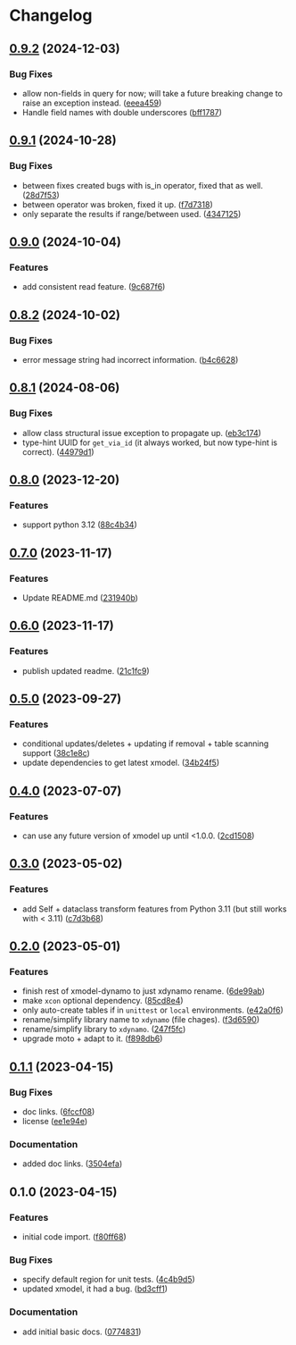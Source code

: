 # Changelog

## [0.9.2](https://github.com/xyngular/py-xdynamo/compare/v0.9.1...v0.9.2) (2024-12-03)


### Bug Fixes

* allow non-fields in query for now; will take a future breaking change to raise an exception instead. ([eeea459](https://github.com/xyngular/py-xdynamo/commit/eeea4595bffb03a9645df66ae88dff0dbac9768a))
* Handle field names with double underscores ([bff1787](https://github.com/xyngular/py-xdynamo/commit/bff1787fc6f79b676e03006a9253e8b1d0dffb53))

## [0.9.1](https://github.com/xyngular/py-xdynamo/compare/v0.9.0...v0.9.1) (2024-10-28)


### Bug Fixes

* between fixes created bugs with is_in operator, fixed that as well. ([28d7f53](https://github.com/xyngular/py-xdynamo/commit/28d7f53a1b95ca6693daf73eeeb8221e18368eac))
* between operator was broken, fixed it up. ([f7d7318](https://github.com/xyngular/py-xdynamo/commit/f7d7318adc08e79f89ce99f44765ae2769a4b755))
* only separate the results if range/between used. ([4347125](https://github.com/xyngular/py-xdynamo/commit/43471256d50d5e6e9d1aa5a492f33ffe442966a3))

## [0.9.0](https://github.com/xyngular/py-xdynamo/compare/v0.8.2...v0.9.0) (2024-10-04)


### Features

* add consistent read feature. ([9c687f6](https://github.com/xyngular/py-xdynamo/commit/9c687f672b10cd77832c6b1626a5646a6fa07f71))

## [0.8.2](https://github.com/xyngular/py-xdynamo/compare/v0.8.1...v0.8.2) (2024-10-02)


### Bug Fixes

* error message string had incorrect information. ([b4c6628](https://github.com/xyngular/py-xdynamo/commit/b4c6628bbab45301c7b83af68227f0abbee49be3))

## [0.8.1](https://github.com/xyngular/py-xdynamo/compare/v0.8.0...v0.8.1) (2024-08-06)


### Bug Fixes

* allow class structural issue exception to propagate up. ([eb3c174](https://github.com/xyngular/py-xdynamo/commit/eb3c174bdaeef92388a18b2f8d83e8831ca217ad))
* type-hint UUID for `get_via_id` (it always worked, but now type-hint is correct). ([44979d1](https://github.com/xyngular/py-xdynamo/commit/44979d1deff191a76ba0d3bba71a12d16e7dd1a1))

## [0.8.0](https://github.com/xyngular/py-xdynamo/compare/v0.7.0...v0.8.0) (2023-12-20)


### Features

* support python 3.12 ([88c4b34](https://github.com/xyngular/py-xdynamo/commit/88c4b34b01d3b9c4dcf5f8840426c104fcc9daa5))

## [0.7.0](https://github.com/xyngular/py-xdynamo/compare/v0.6.0...v0.7.0) (2023-11-17)


### Features

* Update README.md ([231940b](https://github.com/xyngular/py-xdynamo/commit/231940bfe7aa7df0cdc51f916d3c986ff1eabd12))

## [0.6.0](https://github.com/xyngular/py-xdynamo/compare/v0.5.0...v0.6.0) (2023-11-17)


### Features

* publish updated readme. ([21c1fc9](https://github.com/xyngular/py-xdynamo/commit/21c1fc9f87e31a41bd94b4c89442e237de80928d))

## [0.5.0](https://github.com/xyngular/py-xdynamo/compare/v0.4.0...v0.5.0) (2023-09-27)


### Features

* conditional updates/deletes + updating if removal + table scanning support ([38c1e8c](https://github.com/xyngular/py-xdynamo/commit/38c1e8c27443e163d214788443db1fb9ee21017e))
* update dependencies to get latest xmodel. ([34b24f5](https://github.com/xyngular/py-xdynamo/commit/34b24f5ad5e5104636b510e98596db7daaa38ad5))

## [0.4.0](https://github.com/xyngular/py-xdynamo/compare/v0.3.0...v0.4.0) (2023-07-07)


### Features

* can use any future version of xmodel up until &lt;1.0.0. ([2cd1508](https://github.com/xyngular/py-xdynamo/commit/2cd150898568a1573086972974a014d64c212228))

## [0.3.0](https://github.com/xyngular/py-xdynamo/compare/v0.2.0...v0.3.0) (2023-05-02)


### Features

* add Self + dataclass transform features from Python 3.11 (but still works with &lt; 3.11) ([c7d3b68](https://github.com/xyngular/py-xdynamo/commit/c7d3b68e9044e4acef97687ebd5bdf69bdece658))

## [0.2.0](https://github.com/xyngular/py-xdynamo/compare/v0.1.1...v0.2.0) (2023-05-01)


### Features

* finish rest of xmodel-dynamo to just xdynamo rename. ([6de99ab](https://github.com/xyngular/py-xdynamo/commit/6de99ab5a1b3821d1f91381e6b71023bcdced9eb))
* make `xcon` optional dependency. ([85cd8e4](https://github.com/xyngular/py-xdynamo/commit/85cd8e445206a4ae6fc2a31096d9a9cdd6ec2030))
* only auto-create tables if in `unittest` or `local` environments. ([e42a0f6](https://github.com/xyngular/py-xdynamo/commit/e42a0f65e960081dce0aea8d78d6b3248c62be09))
* rename/simplify library name to `xdynamo` (file chages). ([f3d6590](https://github.com/xyngular/py-xdynamo/commit/f3d659034cd1ade3965b9283c28480dd0c87e1cd))
* rename/simplify library to `xdynamo`. ([247f5fc](https://github.com/xyngular/py-xdynamo/commit/247f5fc6e03249fb3e32f0c5a0990567a8976731))
* upgrade moto + adapt to it. ([f898db6](https://github.com/xyngular/py-xdynamo/commit/f898db6e8a2dab44e929f84317bfd92c1cae7bad))

## [0.1.1](https://github.com/xyngular/py-xdynamo/compare/v0.1.0...v0.1.1) (2023-04-15)


### Bug Fixes

* doc links. ([6fccf08](https://github.com/xyngular/py-xdynamo/commit/6fccf0841b3855a3baae0c77469217cf03b55af3))
* license ([ee1e94e](https://github.com/xyngular/py-xdynamo/commit/ee1e94e9348405e41d5601300aafef3715d99a49))


### Documentation

* added doc links. ([3504efa](https://github.com/xyngular/py-xdynamo/commit/3504efaa97c92a035a30593cc1130d4fc376215f))

## 0.1.0 (2023-04-15)


### Features

* initial code import. ([f80ff68](https://github.com/xyngular/py-xdynamo/commit/f80ff68513529d53101a532b3bd2e1d956f611bc))


### Bug Fixes

* specify default region for unit tests. ([4c4b9d5](https://github.com/xyngular/py-xdynamo/commit/4c4b9d5441b89dd61b9e7eddc6bb2f81da1ba039))
* updated xmodel, it had a bug. ([bd3cff1](https://github.com/xyngular/py-xdynamo/commit/bd3cff18b8ae862e3f59668624c60c642dd14fa6))


### Documentation

* add initial basic docs. ([0774831](https://github.com/xyngular/py-xdynamo/commit/07748318cc79ead3020ccf09b1408792a1a30fb3))
